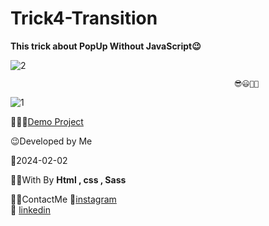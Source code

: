 # Trick4-Transition

**This trick about PopUp Without JavaScript😉**

![2](https://github.com/fatemeMohamadian/Trick4-Transition/assets/155579918/a890af24-a7dd-43b9-930a-61d196865c3f)

                                                      😎😃👩‍💻
                                                             
![1](https://github.com/fatemeMohamadian/Trick4-Transition/assets/155579918/76957318-81f4-434a-b770-04014b1dba95)



👩‍💻😎[Demo Project](https://fatememohamadian.github.io/Trick4-Transition/)

 😉Developed by Me

 📅2024-02-02

 👩‍💻With By **Html , css , Sass** 

 📲📞ContactMe 
 🔗[instagram](https://www.instagram.com/fateme_mohamadiian.fed)       
 🔗 [linkedin](https://www.linkedin.com/in/fateme-mohamadian-dev0824)
